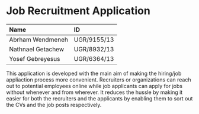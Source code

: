 # Job Recruitment Application
|Name| ID|
|:------|:-------|
|Abrham Wendmeneh| UGR/9155/13|
|Nathnael Getachew| UGR/8932/13|
|Yosef Gebreyesus| UGR/6364/13|


This application is developed with the main aim of making the hiring/job appliaction process more convenient. 
Recruiters or organizations can reach out to potential employees online while job applicants can apply for jobs without whenever and from wherever. 
It reduces the hussle by making it easier for both the recruiters and the applicants by enabling them to sort out the CVs and the job posts respectively.

